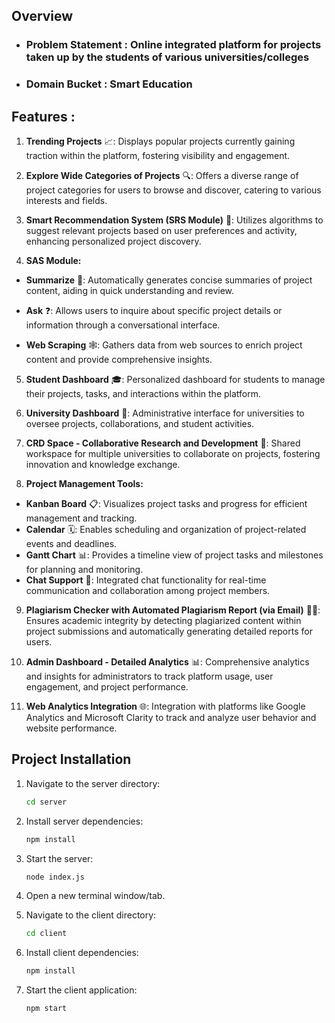 


## Overview


* ### Problem Statement : Online integrated platform for projects taken up by the students of various universities/colleges
* ### Domain Bucket : Smart Education

## Features :&#x20;

1. **Trending Projects** 📈:  Displays popular projects currently gaining traction within the platform, fostering visibility and engagement.



2. **Explore Wide Categories of Projects** 🔍:  Offers a diverse range of project categories for users to browse and discover, catering to various interests and fields.



3. **Smart Recommendation System (SRS Module)** 🧠: Utilizes algorithms to suggest relevant projects based on user preferences and activity, enhancing personalized project discovery.



4. **SAS Module:**

* **Summarize** 📝:  Automatically generates concise summaries of project content, aiding in quick understanding and review.





* **Ask** ❓: Allows users to inquire about specific project details or information through a conversational interface.





* **Web Scraping** 🕸️: Gathers data from web sources to enrich project content and provide comprehensive insights.





5. **Student Dashboard** 🎓:  Personalized dashboard for students to manage their projects, tasks, and interactions within the platform.





6. **University Dashboard** 🏫: Administrative interface for universities to oversee projects, collaborations, and student activities.





7. **CRD Space - Collaborative Research and Development** 🤝: Shared workspace for multiple universities to collaborate on projects, fostering innovation and knowledge exchange.





8. **Project Management Tools:**

* **Kanban Board** 📋: Visualizes project tasks and progress for efficient management and tracking.
* **Calendar** 🗓️: Enables scheduling and organization of project-related events and deadlines.
* **Gantt Chart** 📊: Provides a timeline view of project tasks and milestones for planning and monitoring.
* **Chat Support** 💬: Integrated chat functionality for real-time communication and collaboration among project members.





9. **Plagiarism Checker with Automated Plagiarism Report (via Email)** 🕵️‍♂️: Ensures academic integrity by detecting plagiarized content within project submissions and automatically generating detailed reports for users.





10. **Admin Dashboard - Detailed Analytics** 📊: Comprehensive analytics and insights for administrators to track platform usage, user engagement, and project performance.









11. **Web Analytics Integration** 🌐:  Integration with platforms like Google Analytics and Microsoft Clarity to track and analyze user behavior and website performance.






## Project Installation

1.  Navigate to the server directory:

    ```bash
    cd server
    ```
2.  Install server dependencies:

    ```bash
    npm install
    ```
3.  Start the server:

    ```bash
    node index.js
    ```
4. Open a new terminal window/tab.
5.  Navigate to the client directory:

    ```bash
    cd client
    ```
6.  Install client dependencies:

    ```bash
    npm install
    ```
7.  Start the client application:

    ```bash
    npm start
    ```




